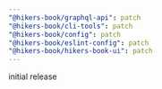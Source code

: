```yaml
---
"@hikers-book/graphql-api": patch
"@hikers-book/cli-tools": patch
"@hikers-book/config": patch
"@hikers-book/eslint-config": patch
"@hikers-book/hikers-book-ui": patch
---
```


initial release
